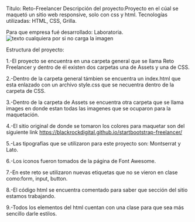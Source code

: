 Titulo: Reto-Freelancer
Descripción del proyecto:Proyecto en el cúal se maquetó un sitio web responsive, solo con css y html.
Tecnologías utilizadas: HTML, CSS, Grilla.

Para que empresa fué desarrollado: Laboratoria.
 ![texto cualquiera por si no carga la imagen](https://www.google.com.mx/search?q=freelancer&safe=active&rlz=1C1HLDY_esMX791MX791&source=lnms&tbm=isch&sa=X&ved=0ahUKEwjw2oSexq7aAhXj24MKHWurDTQQ_AUICigB&biw=1366&bih=637#imgrc=mTSge_6VmepfMM:)

Estructura del proyecto:

1.-El proyecto se encuentra en una carpeta general que se llama Reto Freelancer y dentro de él existen dos carpetas una de Assets y una de CSS.

2.-Dentro de la carpeta general támbien se encuentra un index.html que esta enlazado con un archivo style.css que se necuentra dentro de la carpeta de CSS.

3.-Dentro de la carpeta de Assets se encuentra otra carpeta que se llama images en donde estan todas las imagenes que se ocuparon para la maquetación.

4.-El sitio original de donde se tomaron los colores para maquetar son del siguiente link https://blackrockdigital.github.io/startbootstrap-freelancer/

5.-Las tipografías que se utilizaron para este proyecto son: Montserrat y Lato.

6.-Los iconos fueron tomados de la página de Font Awesome.

7.-En este reto se utilizaron nuevas etiquetas que no se vieron en clase como:form, input, button.

8.-El código html se encuentra comentado para saber que sección del sitio estamos trabajando.

9.-Todos los elementos del html cuentan con una clase para que sea más sencillo darle estilos.
